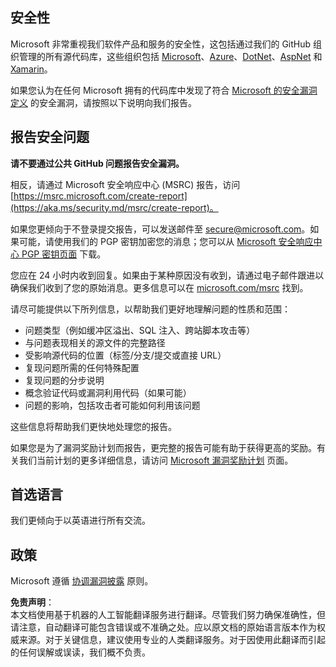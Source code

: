 ## 安全性

Microsoft 非常重视我们软件产品和服务的安全性，这包括通过我们的 GitHub 组织管理的所有源代码库，这些组织包括 [Microsoft](https://github.com/Microsoft)、[Azure](https://github.com/Azure)、[DotNet](https://github.com/dotnet)、[AspNet](https://github.com/aspnet) 和 [Xamarin](https://github.com/xamarin)。

如果您认为在任何 Microsoft 拥有的代码库中发现了符合 [Microsoft 的安全漏洞定义](https://aka.ms/security.md/definition) 的安全漏洞，请按照以下说明向我们报告。

## 报告安全问题

**请不要通过公共 GitHub 问题报告安全漏洞。**

相反，请通过 Microsoft 安全响应中心 (MSRC) 报告，访问 [https://msrc.microsoft.com/create-report](https://aka.ms/security.md/msrc/create-report)。

如果您更倾向于不登录提交报告，可以发送邮件至 [secure@microsoft.com](mailto:secure@microsoft.com)。如果可能，请使用我们的 PGP 密钥加密您的消息；您可以从 [Microsoft 安全响应中心 PGP 密钥页面](https://aka.ms/security.md/msrc/pgp) 下载。

您应在 24 小时内收到回复。如果由于某种原因没有收到，请通过电子邮件跟进以确保我们收到了您的原始消息。更多信息可以在 [microsoft.com/msrc](https://www.microsoft.com/msrc) 找到。

请尽可能提供以下所列信息，以帮助我们更好地理解问题的性质和范围：

  * 问题类型（例如缓冲区溢出、SQL 注入、跨站脚本攻击等）
  * 与问题表现相关的源文件的完整路径
  * 受影响源代码的位置（标签/分支/提交或直接 URL）
  * 复现问题所需的任何特殊配置
  * 复现问题的分步说明
  * 概念验证代码或漏洞利用代码（如果可能）
  * 问题的影响，包括攻击者可能如何利用该问题

这些信息将帮助我们更快地处理您的报告。

如果您是为了漏洞奖励计划而报告，更完整的报告可能有助于获得更高的奖励。有关我们当前计划的更多详细信息，请访问 [Microsoft 漏洞奖励计划](https://aka.ms/security.md/msrc/bounty) 页面。

## 首选语言

我们更倾向于以英语进行所有交流。

## 政策

Microsoft 遵循 [协调漏洞披露](https://aka.ms/security.md/cvd) 原则。

**免责声明**：  
本文档使用基于机器的人工智能翻译服务进行翻译。尽管我们努力确保准确性，但请注意，自动翻译可能包含错误或不准确之处。应以原文档的原始语言版本作为权威来源。对于关键信息，建议使用专业的人类翻译服务。对于因使用此翻译而引起的任何误解或误读，我们概不负责。